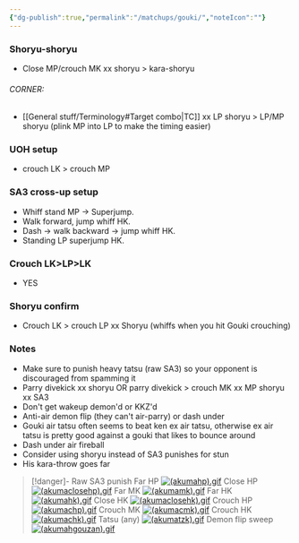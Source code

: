 ```yaml
---
{"dg-publish":true,"permalink":"/matchups/gouki/","noteIcon":""}
---
```


### Shoryu-shoryu
- Close MP/crouch MK xx shoryu > kara-shoryu
###### CORNER: 
- [[General stuff/Terminology#Target combo\|TC]] xx LP shoryu > LP/MP shoryu (plink MP into LP to make the timing easier)
### UOH setup
- crouch LK > crouch MP
### SA3 cross-up setup
- Whiff stand MP -> Superjump.
- Walk forward, jump whiff HK.
- Dash -> walk backward -> jump whiff HK.
- Standing LP superjump HK.
### Crouch LK>LP>LK
- YES
### Shoryu confirm
- Crouch LK > crouch LP xx Shoryu (whiffs when you hit Gouki crouching)
### Notes
- Make sure to punish heavy tatsu (raw SA3) so your opponent is discouraged from spamming it
- Parry divekick xx shoryu OR parry divekick > crouch MK xx MP shoryu xx SA3
- Don't get wakeup demon'd or KKZ'd
- Anti-air demon flip (they can't air-parry) or dash under
- Gouki air tatsu often seems to beat ken ex air tatsu, otherwise ex air tatsu is pretty good against a gouki that likes to bounce around
- Dash under air fireball
- Consider using shoryu instead of SA3 punishes for stun
- His kara-throw goes far

> [!danger]- Raw SA3 punish
> Far HP
[![(akumahp).gif](https://wiki.supercombo.gg/images/c/cf/%28akumahp%29.gif)](https://wiki.supercombo.gg/w/File:(akumahp).gif)
> Close HP
[![(akumaclosehp).gif](https://wiki.supercombo.gg/images/9/94/%28akumaclosehp%29.gif)](https://wiki.supercombo.gg/w/File:(akumaclosehp).gif)
> Far MK
[![(akumamk).gif](https://wiki.supercombo.gg/images/4/43/%28akumamk%29.gif)](https://wiki.supercombo.gg/w/File:(akumamk).gif)
> Far HK
[![(akumahk).gif](https://wiki.supercombo.gg/images/2/22/%28akumahk%29.gif)](https://wiki.supercombo.gg/w/File:(akumahk).gif)
> Close HK
[![(akumaclosehk).gif](https://wiki.supercombo.gg/images/b/b4/%28akumaclosehk%29.gif)](https://wiki.supercombo.gg/w/File:(akumaclosehk).gif)
> Crouch HP
[![(akumachp).gif](https://wiki.supercombo.gg/images/1/18/%28akumachp%29.gif)](https://wiki.supercombo.gg/w/File:(akumachp).gif)
> Crouch MK
[![(akumacmk).gif](https://wiki.supercombo.gg/images/1/17/%28akumacmk%29.gif)](https://wiki.supercombo.gg/w/File:(akumacmk).gif)
> Crouch HK
[![(akumachk).gif](https://wiki.supercombo.gg/images/8/8d/%28akumachk%29.gif)](https://wiki.supercombo.gg/w/File:(akumachk).gif)
> Tatsu (any)
[![(akumatzk).gif](https://wiki.supercombo.gg/images/0/07/%28akumatzk%29.gif)](https://wiki.supercombo.gg/w/File:(akumatzk).gif)
> Demon flip sweep
[![(akumahgouzan).gif](https://wiki.supercombo.gg/images/9/9e/%28akumahgouzan%29.gif)](https://wiki.supercombo.gg/w/File:(akumahgouzan).gif)
